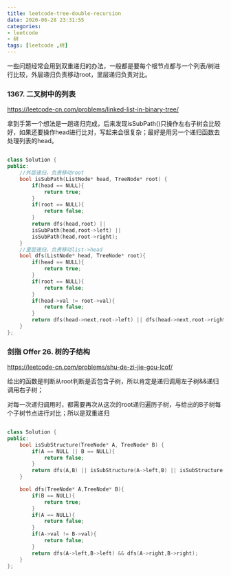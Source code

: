 ```yaml
---
title: leetcode-tree-double-recursion
date: 2020-06-28 23:31:55
categories: 
- leetcode
- 树
tags: [leetcode ,树]
---
```

一些问题经常会用到双重递归的办法，一般都是要每个根节点都与一个列表/树进行比较，外层递归负责移动root，里层递归负责对比。
<!---more--->
### 1367. 二叉树中的列表
https://leetcode-cn.com/problems/linked-list-in-binary-tree/

拿到手第一个想法是一趟递归完成，后来发现isSubPath()只操作左右子树会比较好，如果还要操作head进行比对，写起来会很复杂；最好是用另一个递归函数去处理列表的head。
```C++

class Solution {
public:
    //外层递归，负责移动root
    bool isSubPath(ListNode* head, TreeNode* root) {
        if(head == NULL){
            return true;
        }
        if(root == NULL){
            return false;
        }
        return dfs(head,root) || 
        isSubPath(head,root->left) || 
        isSubPath(head,root->right);
    }
    //里层递归，负责移动list->head
    bool dfs(ListNode* head, TreeNode* root){
        if(head == NULL){
            return true;
        }
        if(root == NULL){
            return false;
        }
        if(head->val != root->val){
            return false;
        }
        return dfs(head->next,root->left) || dfs(head->next,root->right);
    }
};
```
### 剑指 Offer 26. 树的子结构
https://leetcode-cn.com/problems/shu-de-zi-jie-gou-lcof/

给出的函数是判断从root判断是否包含子树，所以肯定是递归调用左子树&&递归调用右子树；

对每一次递归调用时，都需要再次从这次的root递归遍历子树，与给出的B子树每个子树节点进行对比；所以是双重递归

```C++

class Solution {
public:
    bool isSubStructure(TreeNode* A, TreeNode* B) {
        if(A == NULL || B == NULL){
            return false;
        }
        return dfs(A,B) || isSubStructure(A->left,B) || isSubStructure(A->right,B);
    }

    bool dfs(TreeNode* A,TreeNode* B){
        if(B == NULL){
            return true;
        }
        if(A == NULL){
            return false;
        }
        if(A->val != B->val){
            return false;
        }
        return dfs(A->left,B->left) && dfs(A->right,B->right);
    }
};
```